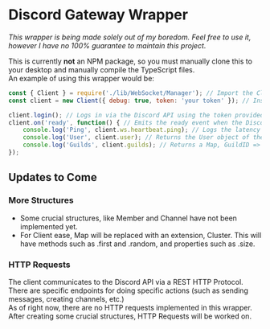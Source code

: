 # Discord Gateway Wrapper

_This wrapper is being made solely out of my boredom. Feel free to use it, however I have no 100% guarantee to maintain this project._


<p>This is currently <b>not</b> an NPM package, so you must manually clone this to your desktop and manually compile the TypeScript files.<br>
    An example of using this wrapper would be:
</p>

```js
const { Client } = require('./lib/WebSocket/Manager'); // Import the Client class, the way you will communicate to the Discord API.
const client = new Client({ debug: true, token: 'your token' }); // Instantiate a new client class, placing the token to your bot/user account. The debug property is for logging lower level functions, such as the raw HTTP and WebSocket requests.

client.login(); // Logs in via the Discord API using the token provided.
client.on('ready', function() { // Emits the ready event when the Discord API gives us information about us, the client.
    console.log('Ping', client.ws.heartbeat.ping); // Logs the latency of the connection between the client and Discord API.
    console.log('User', client.user); // Returns the User object of the client.
    console.log('Guilds', client.guilds); // Returns a Map, GuildID => GuildManager.
});
```

## Updates to Come
### More Structures
- Some crucial structures, like Member and Channel have not been implemented yet.
- For Client ease, Map will be replaced with an extension, Cluster. This will have methods such as .first and .random, and properties such as .size.
### HTTP Requests
<p>The client communicates to the Discord API via a REST HTTP Protocol. There are specific endpoints for doing specific actions (such as sending messages, creating channels, etc.)<br>
As of right now, there are no HTTP requests implemented in this wrapper. After creating some crucial structures, HTTP Requests will be worked on.
</p>